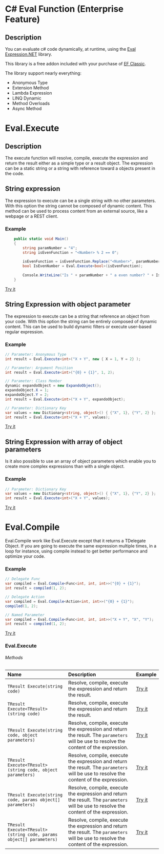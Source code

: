 # C# Eval Function (Enterprise Feature)

## Description
You can evaluate c# code dynamically, at runtime, using the [Eval Expression.NET](http://eval-expression.net/) library.

This library is a free addon included with your purchase of [EF Classic](https://entityframework-classic.net/pricing).

The library support nearly everything:
- Anonymous Type
- Extension Method
- Lambda Expression
- LINQ Dynamic
- Method Overloads
- Async Method

# Eval.Execute

## Description
The execute function will resolve, compile, execute the expression and return the result either as a simple type or a result object. The expression can be a static string or a string with reference toward a objects present in the code.

## String expression
The expression to execute can be a single string with no other parameters. With this option the string cannot be composed of dynamic content. This method can be used to process content from an external source, like a webpage or a REST client.

### Example
```csharp
	public static void Main()
	{
		string paramNumber = "4";
		string isEvenFunction = "<Number> % 2 == 0";
		
		isEvenFunction = isEvenFunction.Replace("<Number>", paramNumber);
		bool IsEvenNumber = Eval.Execute<bool>(isEvenFunction);
		
		Console.WriteLine("Is " + paramNumber + " a even number? " + IsEvenNumber);
	}
```
[Try it](https://dotnetfiddle.net/8z8spq)

## String Expression with object parameter
The expression to execute can be a string that reference an object from your code. With this option the string can be entirely composed of dynamic content. This can be used to build dynamic filters or execute user-based regular expression.

### Example

```csharp
// Parameter: Anonymous Type
int result = Eval.Execute<int>("X + Y", new { X = 1, Y = 2} );

// Parameter: Argument Position
int result = Eval.Execute<int>("{0} + {1}", 1, 2);

// Parameter: Class Member
dynamic expandoObject = new ExpandoObject();
expandoObject.X = 1;
expandoObject.Y = 2;
int result = Eval.Execute<int>("X + Y", expandoObject);

// Parameter: Dictionary Key
var values = new Dictionary<string, object>() { {"X", 1}, {"Y", 2} };
int result = Eval.Execute<int>("X + Y", values);
```

[Try it](https://dotnetfiddle.net/W9TwcP)

## String Expression with array of object parameters
Is it also possible to use an array of object parameters which enable you to create more complex expressions than with a single object.
### Example

```csharp
// Parameter: Dictionary Key
var values = new Dictionary<string, object>() { {"X", 1}, {"Y", 2} };
int result = Eval.Execute<int>("X + Y", values);
```

[Try it]()

# Eval.Compile
Eval.Compile work like Eval.Execute except that it returns a TDelegate Object.
If you are going to execute the same expression multiple times, in a loop for instance, using compile instead to get better performance and optimize your code.

### Example
```csharp
// Delegate Func
var compiled = Eval.Compile<Func<int, int, int>>("{0} + {1}");
int result = compiled(1, 2);

// Delegate Action
var compiled = Eval.Compile<Action<int, int>>("{0} + {1}");
compiled(1, 2);

// Named Parameter
var compiled = Eval.Compile<Func<int, int, int>>("X + Y", "X", "Y");
int result = compiled(1, 2);
```

[Try it](https://dotnetfiddle.net/MBHlX8)


### Eval.Execute

###### Methods

| Name | Description | Example |
| :--- | :---------- | :------ |
| `TResult Execute(string code)` | Resolve, compile, execute the expression and return the result. | [Try it](https://dotnetfiddle.net/lqfF8b) |
| `TResult Execute<TResult>(string code)` | Resolve, compile, execute the expression and return the result. | [Try it](https://dotnetfiddle.net/lqfF8b) |
| `TResult Execute(string code, object parameters)` | Resolve, compile, execute the expression and return the result. The `parameters` will be use to resolve the content of the expression. | [Try it](https://dotnetfiddle.net/lqfF8b) |
| `TResult Execute<TResult>(string code, object parameters)` | Resolve, compile, execute the expression and return the result. The `parameters` will be use to resolve the content of the expression.| [Try it](https://dotnetfiddle.net/lqfF8b) |
| `TResult Execute(string code, params object[] parameters)` | Resolve, compile, execute the expression and return the result. The `parameters` will be use to resolve the content of the expression.| [Try it](https://dotnetfiddle.net/lqfF8b) |
| `TResult Execute<TResult>(string code, params object[] parameters)` | Resolve, compile, execute the expression and return the result. The `parameters` will be use to resolve the content of the expression. | [Try it](https://dotnetfiddle.net/lqfF8b) |





